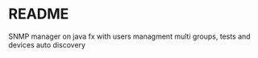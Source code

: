 # README #

SNMP manager on java fx
with users managment multi groups, tests and devices auto discovery

